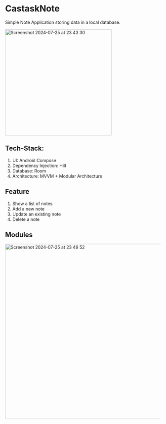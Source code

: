 # CastaskNote

Simple Note Application storing data in a local database.

<img width="344" alt="Screenshot 2024-07-25 at 23 43 30" src="https://github.com/user-attachments/assets/31bd3f06-3a18-474b-b210-4731a2da33b9">


## Tech-Stack:

1. UI: Android Compose
2. Dependency Injection: Hilt
3. Database: Room
4. Architecture: MVVM + Modular Architecture

## Feature

1. Show a list of notes
2. Add a new note
3. Update an existing note
4. Delete a note

## Modules
<img width="567" alt="Screenshot 2024-07-25 at 23 49 52" src="https://github.com/user-attachments/assets/4c733015-5d4d-458a-8c6c-57a2b081e69e">



